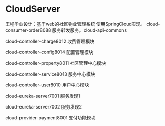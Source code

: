 # CloudServer
王程毕业设计：基于web的社区物业管理系统 使用SpringCloud实现。
cloud-consumer-order8088    服务转发服务。cloud-api-commons

cloud-controller-charge8012   收费管理模块

cloud-controller-config8014   配置管理模块

cloud-controller-property8011   社区管理中心模块

cloud-controller-service8013    服务中心模块

cloud-controller-user8010    用户中心模块

cloud-eureka-server7001       服务发现1

cloud-eureka-server7002      服务发现2

cloud-provider-payment8001   支付功能模块
